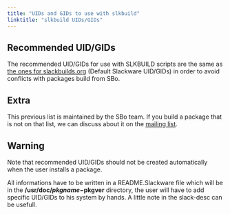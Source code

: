 ```yaml
---
title: "UIDs and GIDs to use with slkbuild"
linktitle: "slkbuild UIDs/GIDs"
---
```


## Recommended UID/GIDs 

The recommended UID/GIDs for use with SLKBUILD scripts are the same as
[the ones for slackbuilds.org](https://slackbuilds.org/uid_gid.txt) (Default Slackware UID/GIDs)
in order to avoid conflicts with packages build from SBo.

## Extra 


This previous list is maintained by the SBo team. If you build a package that
is not on that list, we can discuss about it on the
[mailing list](https://lists.sourceforge.net/lists/listinfo/salix-main).


## Warning 

Note that recommended UID/GIDs should not be created automatically when the user installs a package.

All informations have to be written in a README.Slackware file which will be in
the __/usr/doc/$pkgname-$pkgver__ directory, the user will have to add specific
UID/GIDs to his system by hands. A little note in the slack-desc can be
usefull.

